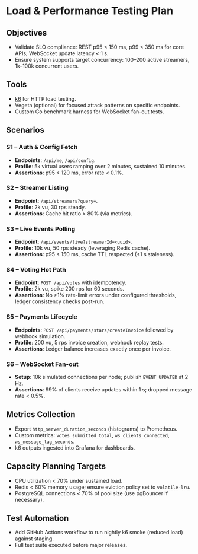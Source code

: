 # Load & Performance Testing Plan

## Objectives
- Validate SLO compliance: REST p95 < 150 ms, p99 < 350 ms for core APIs; WebSocket update latency < 1 s.
- Ensure system supports target concurrency: 100–200 active streamers, 1k–100k concurrent users.

## Tools
- [k6](https://k6.io/) for HTTP load testing.
- Vegeta (optional) for focused attack patterns on specific endpoints.
- Custom Go benchmark harness for WebSocket fan-out tests.

## Scenarios

### S1 – Auth & Config Fetch
- **Endpoints**: `/api/me`, `/api/config`.
- **Profile**: 5k virtual users ramping over 2 minutes, sustained 10 minutes.
- **Assertions**: p95 < 120 ms, error rate < 0.1%.

### S2 – Streamer Listing
- **Endpoint**: `/api/streamers?query=`.
- **Profile**: 2k vu, 30 rps steady.
- **Assertions**: Cache hit ratio > 80% (via metrics).

### S3 – Live Events Polling
- **Endpoint**: `/api/events/live?streamerId=<uuid>`.
- **Profile**: 10k vu, 50 rps steady (leveraging Redis cache).
- **Assertions**: p95 < 150 ms, cache TTL respected (<1 s staleness).

### S4 – Voting Hot Path
- **Endpoint**: `POST /api/votes` with idempotency.
- **Profile**: 2k vu, spike 200 rps for 60 seconds.
- **Assertions**: No >1% rate-limit errors under configured thresholds, ledger consistency checks post-run.

### S5 – Payments Lifecycle
- **Endpoints**: `POST /api/payments/stars/createInvoice` followed by webhook simulation.
- **Profile**: 200 vu, 5 rps invoice creation, webhook replay tests.
- **Assertions**: Ledger balance increases exactly once per invoice.

### S6 – WebSocket Fan-out
- **Setup**: 10k simulated connections per node; publish `EVENT_UPDATED` at 2 Hz.
- **Assertions**: 99% of clients receive updates within 1 s; dropped message rate < 0.5%.

## Metrics Collection
- Export `http_server_duration_seconds` (histograms) to Prometheus.
- Custom metrics: `votes_submitted_total`, `ws_clients_connected`, `ws_message_lag_seconds`.
- k6 outputs ingested into Grafana for dashboards.

## Capacity Planning Targets
- CPU utilization < 70% under sustained load.
- Redis < 60% memory usage; ensure eviction policy set to `volatile-lru`.
- PostgreSQL connections < 70% of pool size (use pgBouncer if necessary).

## Test Automation
- Add GitHub Actions workflow to run nightly k6 smoke (reduced load) against staging.
- Full test suite executed before major releases.

